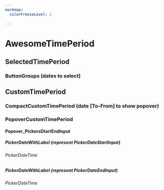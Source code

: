 ```yaml
---
markmap:
  colorFreezeLevel: 2
  
---
```


# AwesomeTimePeriod


## SelectedTimePeriod
### ButtonGroups (dates to select)
## CustomTimePeriod
### CompactCustomTimePeriod (date [To-From] to show popover)
### PopoverCustomTimePeriod
#### Popover_PickersDtartEndInput
##### PickerDateWithLabel (represent PickerDateStartInput)
###### PickerDateTime
##### PickerDateWithLabel (represent PickerDateEndInput)
###### PickerDateTime















